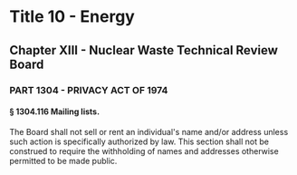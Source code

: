 
# Title 10 - Energy
## Chapter XIII - Nuclear Waste Technical Review Board
### PART 1304 - PRIVACY ACT OF 1974
#### § 1304.116 Mailing lists.

The Board shall not sell or rent an individual's name and/or address unless such action is specifically authorized by law. This section shall not be construed to require the withholding of names and addresses otherwise permitted to be made public.
